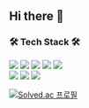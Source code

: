 <!--
![eunyoung23's github stats](https://github-readme-stats.vercel.app/api?username=eunyoung23&show_icons=true&hide=stars)
[![Top Langs](https://github-readme-stats.vercel.app/api/top-langs/?username=eunyoung23)](https://github.com/anuraghazra/github-readme-stats)
-->

<h2>Hi there 👐</h2>

<div align=left> 
<h3>🛠️ Tech Stack 🛠️</h3>
  <img src="https://img.shields.io/badge/JAVA-007396?style=flat-square&logo=java&logoColor=white">
  <img src="https://img.shields.io/badge/Spring-6DB33F?style=flat-squaree&logo=Spring&logoColor=white">
  <img src="https://img.shields.io/badge/Spring Boot-6DB33F?style=flat-square&logo=Spring Boot&logoColor=white">
  <img src="https://img.shields.io/badge/MySQL-4479A1?style=flat-square&logo=MySQL&logoColor=white">
  <img src="https://img.shields.io/badge/Python-3776AB?style=flat-square&logo=Python&logoColor=white">
<br>
  <img src="https://img.shields.io/badge/AWS-232F3E?style=flat-square&logo=AWS&logoColor=white"/>  
  <img src="https://img.shields.io/badge/Git-F05032?style=flat-square&logo=Git&logoColor=white"/>
  <img src="https://img.shields.io/badge/Swift-F05138?style=flat-square&logo=Swift&logoColor=white"/>  
<br>

[![Solved.ac
프로필](http://mazassumnida.wtf/api/mini/generate_badge?boj=eun233)](https://solved.ac/eun233)


